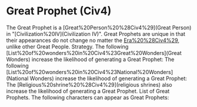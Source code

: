 # Great Prophet (Civ4)

The Great Prophet is a [Great%20Person%20%28Civ4%29](Great Person) in "[Civilization%20IV](Civilization IV)". Great Prophets are unique in that their appearances do not change no matter the [Era%20%28Civ4%29](era), unlike other Great People.
Strategy.
The following [List%20of%20wonders%20in%20Civ4%23Great%20Wonders](Great Wonders) increase the likelihood of generating a Great Prophet:
The following [List%20of%20wonders%20in%20Civ4%23National%20Wonders](National Wonders) increase the likelihood of generating a Great Prophet:
The [Religious%20shrine%20%28Civ4%29](religious shrines) also increase the likelihood of generating a Great Prophet.
List of Great Prophets.
The following characters can appear as Great Prophets: